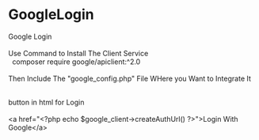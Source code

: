 # GoogleLogin<br />
Google Login
<br /><br />
Use Command to Install The Client Service <br />
&nbsp;
composer require google/apiclient:^2.0<br /><br />
Then Include The "google_config.php" File WHere you Want to Integrate It

<br />button in html for Login&nbsp;<br />
<br />
&lt;a href="&lt;?php echo $google_client-&gt;createAuthUrl() ?&gt;"&gt;Login With Google&lt;/a&gt;
<br /><br />

